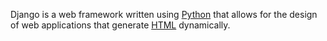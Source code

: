 Django is a web framework written using [Python](/wiki/Python) that allows for the design of web applications that generate [HTML](/wiki/HTML) dynamically.

    
    